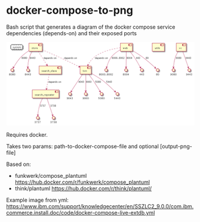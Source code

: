 # docker-compose-to-png
Bash script that generates a diagram of the docker compose service dependencies (depends-on) and their exposed ports

![example](docker_dependencies.png)

Requires docker.

Takes two params: path-to-docker-compose-file and optional [output-png-file]

Based on:

- funkwerk/compose_plantuml <https://hub.docker.com/r/funkwerk/compose_plantuml>
- think/plantuml <https://hub.docker.com/r/think/plantuml/>

Example image from yml: <https://www.ibm.com/support/knowledgecenter/en/SSZLC2_9.0.0/com.ibm.commerce.install.doc/code/docker-compose-live-extdb.yml>
